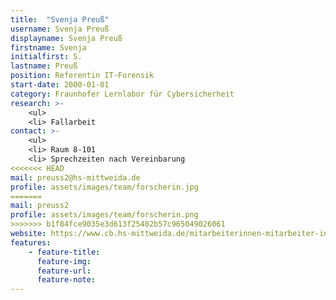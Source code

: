 ```yaml
---
title:  "Svenja Preuß"
username: Svenja Preuß
displayname: Svenja Preuß
firstname: Svenja
initialfirst: S.
lastname: Preuß
position: Referentin IT-Forensik
start-date: 2000-01-01
category: Fraunhofer Lernlabor für Cybersicherheit
research: >- 
    <ul>
    <li> Fallarbeit
contact: >-
    <ul>
    <li> Raum 8-101
    <li> Sprechzeiten nach Vereinbarung
<<<<<<< HEAD
mail: preuss2@hs-mittweida.de 
profile: assets/images/team/forscherin.jpg
=======
mail: preuss2
profile: assets/images/team/forscherin.png
>>>>>>> b1f84fce9035e3d613f25402b57c965049026061
website: https://www.cb.hs-mittweida.de/mitarbeiterinnen-mitarbeiter-in-ihren-fachgruppen/preuss-svenja/
features:
    - feature-title: 
      feature-img: 
      feature-url: 
      feature-note: 
---
```

